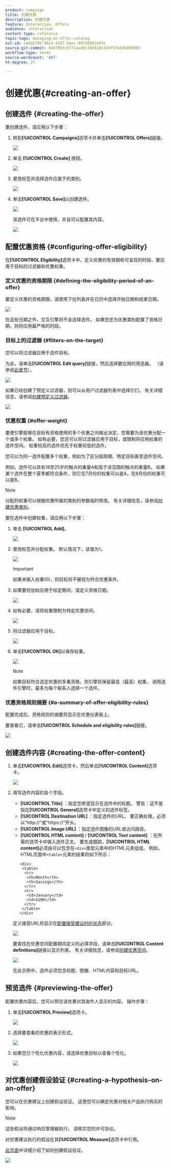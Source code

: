 ```yaml
---
product: campaign
title: 创建优惠
description: 创建优惠
feature: Interaction, Offers
audience: interaction
content-type: reference
topic-tags: managing-an-offer-catalog
exl-id: c6dd2709-06e3-4227-bbec-99f3d80144fe
source-git-commit: 0ed70b3c57714ad6c3926181334f57ed3b409d98
workflow-type: tm+mt
source-wordcount: '807'
ht-degree: 2%

---
```


# 创建优惠{#creating-an-offer}



## 创建选件 {#creating-the-offer}

要创建选件，请应用以下步骤：

1. 转到&#x200B;**[!UICONTROL Campaigns]**&#x200B;选项卡并单击&#x200B;**[!UICONTROL Offers]**&#x200B;链接。

   ![](assets/offer_create_001.png)

1. 单击 **[!UICONTROL Create]** 按钮。

   ![](assets/offer_create_005.png)

1. 更改标签并选择选件应属于的类别。

   ![](assets/offer_create_002.png)

1. 单击&#x200B;**[!UICONTROL Save]**&#x200B;以创建选件。

   ![](assets/offer_create_003.png)

   该选件可在平台中使用，并且可以配置其内容。

   ![](assets/offer_create_004.png)

## 配置优惠资格 {#configuring-offer-eligibility}

在&#x200B;**[!UICONTROL Eligibility]**&#x200B;选项卡中，定义优惠的有效期和可呈现的时段、要应用于目标的过滤器和优惠权重。

### 定义优惠的资格期限 {#defining-the-eligibility-period-of-an-offer}

要定义优惠的资格期限，请使用下拉列表并在日历中选择开始日期和结束日期。

![](assets/offer_eligibility_create_002.png)

在这些日期之外，交互引擎将不会选择选件。 如果您还为优惠类别配置了资格日期，则将应用最严格的时段。

### 目标上的过滤器 {#filters-on-the-target}

您可以将过滤器应用于选件目标。

为此，请单击&#x200B;**[!UICONTROL Edit query]**&#x200B;链接，然后选择要应用的筛选器。 （请参阅[此章节](../../platform/using/steps-to-create-a-query.md#step-4---filter-data)）。

![](assets/offer_eligibility_create_003.png)

如果已经创建了预定义过滤器，则可以从用户过滤器列表中选择它们。 有关详细信息，请参阅[创建预定义过滤器](../../interaction/using/creating-predefined-filters.md)。

![](assets/offer_eligibility_create_004.png)

### 优惠权重 {#offer-weight}

要使引擎能够在目标有资格使用的多个优惠之间做出决定，您需要为该优惠分配一个或多个权重。 如有必要，您还可以将过滤器应用于目标，或限制将应用权重的选件空间。 权重较高的选件优先于权重较低的选件。

您可以为同一选件配置多个权重，例如为了区分超周期、特定目标甚至选件空间。

例如，选件可以具有18至25岁的触点的重量A和高于该范围的触点的重量B。 如果某个选件在整个夏季都符合条件，则它在7月份的权重可以是A，在8月份的权重可以是B。

>[!NOTE]
>
>分配的权重可以根据优惠所属的类别的参数临时修改。 有关详细信息，请参阅[创建优惠类别](../../interaction/using/creating-offer-categories.md)。

要在选件中创建权重，请应用以下步骤：

1. 单击 **[!UICONTROL Add]**。

   ![](assets/offer_weight_create_001.png)

1. 更改标签并分配权重。 默认情况下，该值为1。

   ![](assets/offer_weight_create_006.png)

   >[!IMPORTANT]
   >
   >如果未输入权重(0)，则目标将不被视为符合优惠条件。

1. 如果要将加权应用于给定期间，请定义资格日期。

   ![](assets/offer_weight_create_002.png)

1. 如有必要，请将权重限制为特定优惠空间。

   ![](assets/offer_weight_create_003.png)

1. 将过滤器应用于目标。

   ![](assets/offer_weight_create_004.png)

1. 单击&#x200B;**[!UICONTROL OK]**&#x200B;以保存权重。

   ![](assets/offer_weight_create_005.png)

   >[!NOTE]
   >
   >如果目标符合选定优惠的多重资格，则引擎将保留最佳（最高）权重。 调用选件引擎时，最多为每个联系人选择一个选件。

### 优惠资格规则摘要 {#a-summary-of-offer-eligibility-rules}

配置完成后，资格规则的摘要将显示在优惠仪表板上。

要查看它，请单击&#x200B;**[!UICONTROL Schedule and eligibility rules]**&#x200B;链接。

![](assets/offer_eligibility_create_005.png)

## 创建选件内容 {#creating-the-offer-content}

1. 单击&#x200B;**[!UICONTROL Edit]**&#x200B;选项卡，然后单击&#x200B;**[!UICONTROL Content]**&#x200B;选项卡。

   ![](assets/offer_content_create_001.png)

1. 填写选件内容的各个字段。

   * **[!UICONTROL Title]** ：指定您希望显示在选件中的标题。 警告：这不是指在&#x200B;**[!UICONTROL General]**&#x200B;选项卡中定义的选件标签。
   * **[!UICONTROL Destination URL]** ：指定选件的URL。 要正确处理，必须以“http://”或“https://”开头。
   * **[!UICONTROL Image URL]** ：指定选件图像的URL或访问路径。
   * **[!UICONTROL HTML content]** / **[!UICONTROL Text content]** ：在所需的选项卡中输入选件正文。 要生成跟踪，**[!UICONTROL HTML content]**&#x200B;必须由可以包含在`<div>`类型元素中的HTML元素组成。 例如，HTML页面中`<table>`元素的结果将如下所示：

   ```
      <div> 
       <table>
        <tr>
         <th>Month</th>
         <th>Savings</th>   
        </tr>   
        <tr>    
         <td>January</td>
         <td>$100</td>   
        </tr> 
       </table> 
      </div>
   ```

   定义接受URL将显示在[配置接受建议时的状态](../../interaction/using/creating-offer-spaces.md#configuring-the-status-when-the-proposition-is-accepted)部分。

   ![](assets/offer_content_create_002.png)

   要查找在优惠空间配置期间定义的必填字段，请单击&#x200B;**[!UICONTROL Content definitions]**&#x200B;链接以显示列表。 有关详细信息，请参阅[创建优惠空间](../../interaction/using/creating-offer-spaces.md)。

   ![](assets/offer_content_create_003.png)

   在此示例中，选件必须包含标题、图像、HTML内容和目标URL。

## 预览选件 {#previewing-the-offer}

配置优惠内容后，您可以预览该优惠对其收件人显示的内容。 操作步骤：

1. 单击&#x200B;**[!UICONTROL Preview]**&#x200B;选项卡。

   ![](assets/offer_preview_create_001.png)

1. 选择要查看的优惠的表示形式。

   ![](assets/offer_preview_create_002.png)

1. 如果您已个性化优惠内容，请选择优惠目标以查看个性化。

   ![](assets/offer_preview_create_003.png)

## 对优惠创建假设验证 {#creating-a-hypothesis-on-an-offer}

您可以在优惠建议上创建假设验证。 这使您可以确定优惠对相关产品执行购买的影响。

>[!NOTE]
>
>这些假设将通过响应管理器执行。 请核实您的许可协议。

对优惠建议执行的假设在其&#x200B;**[!UICONTROL Measure]**&#x200B;选项卡中引用。

[此页面](../../response/using/about-response-manager.md)中详细介绍了如何创建假设验证。

![](assets/offer_hypothesis_001.png)
